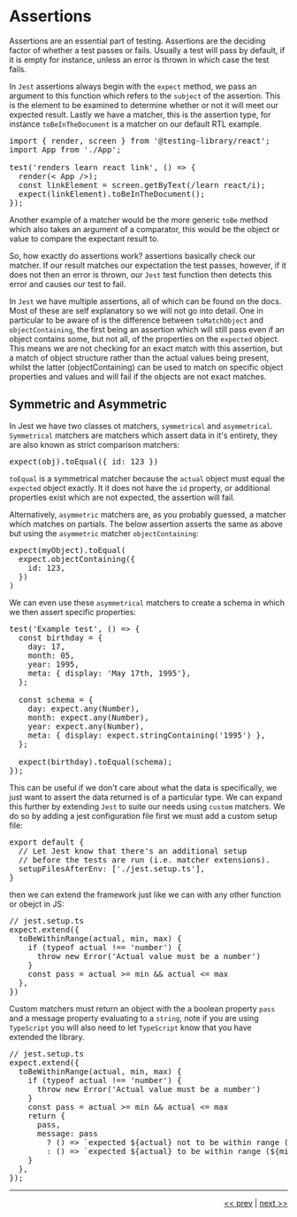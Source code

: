# Assertions

Assertions are an essential part of testing. Assertions are the deciding factor of whether a test passes or fails. Usually a test will pass by default, if it is empty for instance, unless an error is thrown in which case the test fails.

In `Jest` assertions always begin with the `expect` method, we pass an argument to this function which refers to the `subject` of the assertion. This is the element to be examined to determine whether or not it will meet our expected result. Lastly we have a matcher, this is the assertion type, for instance `toBeInTheDocument` is a matcher on our default RTL example.

<pre>
import { render, screen } from '@testing-library/react';
import App from './App';

test('renders learn react link', () => {
  render(< App />);
  const linkElement = screen.getByText(/learn react/i);
  expect(linkElement).toBeInTheDocument();
});
</pre>

Another example of a matcher would be the more generic `toBe` method which also takes an argument of a comparator, this would be the object or value to compare the expectant result to.

So, how exactly do assertions work? assertions basically check our matcher. If our result matches our expectation the test passes, however, if it does not then an error is thrown, our `Jest` test function then detects this error and causes our test to fail.

In `Jest` we have multiple assertions, all of which can be found on the docs. Most of these are self explanatory so we will not go into detail. One in particular to be aware of is the difference between `toMatchObject` and `objectContaining`, the first being an assertion which will still pass even if an object contains some, but not all, of the properties on the `expected` object. This means we are not checking for an exact match with this assertion, but a match of object structure rather than the actual values being present, whilst the latter (objectContaining) can be used to match on specific object properties and values and will fail if the objects are not exact matches.

## Symmetric and Asymmetric

In Jest we have two classes ot matchers, `symmetrical` and `asymmetrical`. `Symmetrical` matchers are matchers which assert data in it's entirety, they are also known as strict comparison matchers:

<pre>
expect(obj).toEqual({ id: 123 })
</pre>

`toEqual` is a symmetrical matcher because the `actual` object must equal the `expected` object exactly. It it does not have the `id` property, or additional properties exist which are not expected, the assertion will fail.

Alternatively, `asymmetric` matchers are, as you probably guessed, a matcher which matches on partials. The below assertion asserts the same as above but using the `asymmetric` matcher `objectContaining`:

<pre>
expect(myObject).toEqual(
  expect.objectContaining({
    id: 123,
  })
)
</pre>

We can even use these `asymmetrical` matchers to create a schema in which we then assert specific properties:

<pre>
test('Example test', () => {
  const birthday = {
    day: 17,
    month: 05,
    year: 1995,
    meta: { display: 'May 17th, 1995'},
  };

  const schema = {
    day: expect.any(Number),
    month: expect.any(Number),
    year: expect.any(Number),
    meta: { display: expect.stringContaining('1995') },
  };

  expect(birthday).toEqual(schema);
});
</pre>

This can be useful if we don't care about what the data is specifically, we just want to assert the data returned is of a particular type. We can expand this further by extending `Jest` to suite our needs using `custom` matchers. We do so by adding a jest configuration file first we must add a custom setup file:

<pre>
export default {
  // Let Jest know that there's an additional setup
  // before the tests are run (i.e. matcher extensions).
  setupFilesAfterEnv: ['./jest.setup.ts'],
}
</pre>

then we can extend the framework just like we can with any other function or obejct in JS:

<pre>
// jest.setup.ts
expect.extend({
  toBeWithinRange(actual, min, max) {
    if (typeof actual !== 'number') {
      throw new Error('Actual value must be a number')
    }
    const pass = actual >= min && actual <= max
  },
})
</pre>

Custom matchers must return an object with the a boolean property `pass` and a message property evaluating to a `string`, note if you are using `TypeScript` you will also need to let `TypeScript` know that you have extended the library.

<pre>
// jest.setup.ts
expect.extend({
  toBeWithinRange(actual, min, max) {
    if (typeof actual !== 'number') {
      throw new Error('Actual value must be a number')
    }
    const pass = actual >= min && actual <= max
    return {
      pass,
      message: pass
        ? () => `expected ${actual} not to be within range (${min}..${max})`
        : () => `expected ${actual} to be within range (${min}..${max})`,
    }
  },
});
</pre>

___

<div align="right">

[<< prev](./3_jest.md) | [next >>](../README.md)